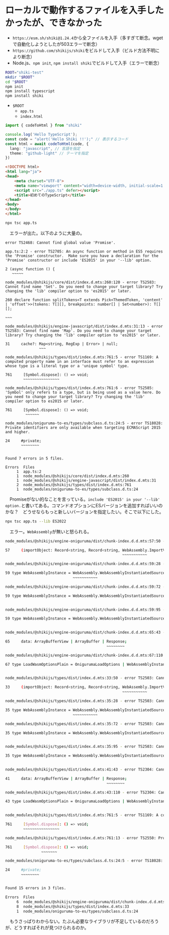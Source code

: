 # ローカルで動作するファイルを入手したかったが、できなかった

* `https://esm.sh/shiki@1.24.4`から全ファイルを入手（多すぎて断念。wgetで自動化しようとしたが503エラーで断念）
* `https://github.com/shikijs/shiki`をビルドして入手（ビルド方法不明により断念）
* Node.js、`npm init`, `npm install shiki`でビルドして入手（エラーで断念）










```sh
ROOT="shiki-test"
mkdir "$ROOT"
cd "$ROOT"
npm init
npm install typescript
npm install shiki
```

* `$ROOT`
	* `app.ts`
	* `index.html`

```ts app.ts
import { codeToHtml } from "shiki"

console.log('Hello TypeScript');
const code = "alert('Hello Shiki !!');" // 表示するコード
const html = await codeToHtml(code, {
  lang: "javascript", // 言語を指定
  theme: "github-light" // テーマを指定
})
```
```html
<!DOCTYPE html>
<html lang="ja">
<head>
    <meta charset="UTF-8">
    <meta name="viewport" content="width=device-width, initial-scale=1.0">
    <script src="./app.ts" defer></script>
    <title>初めてのTypeScript</title>
</head>
<body>    
</body>
</html>
```

```sh
npx tsc app.ts
```

　エラーが出た。以下のように大量の。

```
error TS2468: Cannot find global value 'Promise'.

app.ts:2:2 - error TS2705: An async function or method in ES5 requires the 'Promise' constructor.  Make sure you have a declaration for the 'Promise' constructor or include 'ES2015' in your '--lib' option.

2 (async function () {
   ~~~~~

node_modules/@shikijs/core/dist/index.d.mts:260:120 - error TS2583: Cannot find name 'Set'. Do you need to change your target library? Try changing the 'lib' compiler option to 'es2015' or later.

260 declare function splitTokens<T extends Pick<ThemedToken, 'content' | 'offset'>>(tokens: T[][], breakpoints: number[] | Set<number>): T[][];
                                                                                                                           ~~~

node_modules/@shikijs/engine-javascript/dist/index.d.mts:31:13 - error TS2583: Cannot find name 'Map'. Do you need to change your target library? Try changing the 'lib' compiler option to 'es2015' or later.

31     cache?: Map<string, RegExp | Error> | null;
               ~~~

node_modules/@shikijs/types/dist/index.d.mts:761:5 - error TS1169: A computed property name in an interface must refer to an expression whose type is a literal type or a 'unique symbol' type.

761     [Symbol.dispose]: () => void;
        ~~~~~~~~~~~~~~~~

node_modules/@shikijs/types/dist/index.d.mts:761:6 - error TS2585: 'Symbol' only refers to a type, but is being used as a value here. Do you need to change your target library? Try changing the 'lib' compiler option to es2015 or later.

761     [Symbol.dispose]: () => void;
         ~~~~~~

node_modules/oniguruma-to-es/types/subclass.d.ts:24:5 - error TS18028: Private identifiers are only available when targeting ECMAScript 2015 and higher.

24     #private;
       ~~~~~~~~


Found 7 errors in 5 files.

Errors  Files
     1  app.ts:2
     1  node_modules/@shikijs/core/dist/index.d.mts:260
     1  node_modules/@shikijs/engine-javascript/dist/index.d.mts:31
     2  node_modules/@shikijs/types/dist/index.d.mts:761
     1  node_modules/oniguruma-to-es/types/subclass.d.ts:24
```

　Promiseがない的なことを言っている。`include 'ES2015' in your '--lib' option.`と書いてある。コマンドオプションにESバージョンを追加すればいいのかな？　どうせならもっと新しいバージョンを指定したい。そこで以下にした。

```sh
npx tsc app.ts --lib ES2022
```

　エラー。`WebAssembly`が無いと怒られる。

```sh
node_modules/@shikijs/engine-oniguruma/dist/chunk-index.d.d.mts:57:50 - error TS2503: Cannot find namespace 'WebAssembly'.

57     (importObject: Record<string, Record<string, WebAssembly.ImportValue>> | undefined): Promise<WebAssemblyInstance>;
                                                    ~~~~~~~~~~~

node_modules/@shikijs/engine-oniguruma/dist/chunk-index.d.d.mts:59:28 - error TS2503: Cannot find namespace 'WebAssembly'.

59 type WebAssemblyInstance = WebAssembly.WebAssemblyInstantiatedSource | WebAssembly.Instance | WebAssembly.Instance['exports'];
                              ~~~~~~~~~~~

node_modules/@shikijs/engine-oniguruma/dist/chunk-index.d.d.mts:59:72 - error TS2503: Cannot find namespace 'WebAssembly'.

59 type WebAssemblyInstance = WebAssembly.WebAssemblyInstantiatedSource | WebAssembly.Instance | WebAssembly.Instance['exports'];
                                                                          ~~~~~~~~~~~

node_modules/@shikijs/engine-oniguruma/dist/chunk-index.d.d.mts:59:95 - error TS2503: Cannot find namespace 'WebAssembly'.

59 type WebAssemblyInstance = WebAssembly.WebAssemblyInstantiatedSource | WebAssembly.Instance | WebAssembly.Instance['exports'];
                                                                                                 ~~~~~~~~~~~

node_modules/@shikijs/engine-oniguruma/dist/chunk-index.d.d.mts:65:43 - error TS2304: Cannot find name 'Response'.

65     data: ArrayBufferView | ArrayBuffer | Response;
                                             ~~~~~~~~

node_modules/@shikijs/engine-oniguruma/dist/chunk-index.d.d.mts:67:110 - error TS2304: Cannot find name 'Response'.

67 type LoadWasmOptionsPlain = OnigurumaLoadOptions | WebAssemblyInstantiator | ArrayBufferView | ArrayBuffer | Response;
                                                                                                                ~~~~~~~~

node_modules/@shikijs/types/dist/index.d.mts:33:50 - error TS2503: Cannot find namespace 'WebAssembly'.

33     (importObject: Record<string, Record<string, WebAssembly.ImportValue>> | undefined): Promise<WebAssemblyInstance>;
                                                    ~~~~~~~~~~~

node_modules/@shikijs/types/dist/index.d.mts:35:28 - error TS2503: Cannot find namespace 'WebAssembly'.

35 type WebAssemblyInstance = WebAssembly.WebAssemblyInstantiatedSource | WebAssembly.Instance | WebAssembly.Instance['exports'];
                              ~~~~~~~~~~~

node_modules/@shikijs/types/dist/index.d.mts:35:72 - error TS2503: Cannot find namespace 'WebAssembly'.

35 type WebAssemblyInstance = WebAssembly.WebAssemblyInstantiatedSource | WebAssembly.Instance | WebAssembly.Instance['exports'];
                                                                          ~~~~~~~~~~~

node_modules/@shikijs/types/dist/index.d.mts:35:95 - error TS2503: Cannot find namespace 'WebAssembly'.

35 type WebAssemblyInstance = WebAssembly.WebAssemblyInstantiatedSource | WebAssembly.Instance | WebAssembly.Instance['exports'];
                                                                                                 ~~~~~~~~~~~

node_modules/@shikijs/types/dist/index.d.mts:41:43 - error TS2304: Cannot find name 'Response'.

41     data: ArrayBufferView | ArrayBuffer | Response;
                                             ~~~~~~~~

node_modules/@shikijs/types/dist/index.d.mts:43:110 - error TS2304: Cannot find name 'Response'.

43 type LoadWasmOptionsPlain = OnigurumaLoadOptions | WebAssemblyInstantiator | ArrayBufferView | ArrayBuffer | Response;
                                                                                                                ~~~~~~~~

node_modules/@shikijs/types/dist/index.d.mts:761:5 - error TS1169: A computed property name in an interface must refer to an expression whose type is a literal type or a 'unique symbol' type.

761     [Symbol.dispose]: () => void;
        ~~~~~~~~~~~~~~~~

node_modules/@shikijs/types/dist/index.d.mts:761:13 - error TS2550: Property 'dispose' does not exist on type 'SymbolConstructor'. Do you need to change your target library? Try changing the 'lib' compiler option to 'esnext' or later.

761     [Symbol.dispose]: () => void;
                ~~~~~~~

node_modules/oniguruma-to-es/types/subclass.d.ts:24:5 - error TS18028: Private identifiers are only available when targeting ECMAScript 2015 and higher.

24     #private;
       ~~~~~~~~


Found 15 errors in 3 files.

Errors  Files
     6  node_modules/@shikijs/engine-oniguruma/dist/chunk-index.d.d.mts:57
     8  node_modules/@shikijs/types/dist/index.d.mts:33
     1  node_modules/oniguruma-to-es/types/subclass.d.ts:24
```

　もうさっぱりわからない。たぶん必要なライブラリが不足しているのだろうが、どうすればそれが見つけられるのか。

